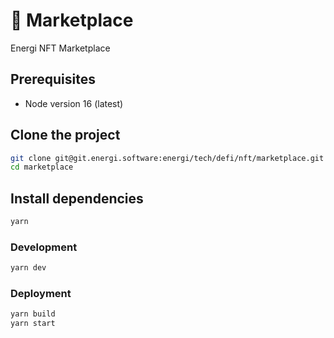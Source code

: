 # :department_store: Marketplace

Energi NFT Marketplace

## Prerequisites

- Node version 16 (latest)

## Clone the project

```sh
git clone git@git.energi.software:energi/tech/defi/nft/marketplace.git
cd marketplace
```

## Install dependencies

```sh
yarn
```

### Development

```sh
yarn dev
```

### Deployment

```sh
yarn build
yarn start
```
